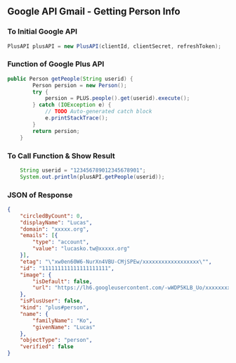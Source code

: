 Google API Gmail - Getting Person Info
----------------
### To Initial Google API
```JAVA
PlusAPI plusAPI = new PlusAPI(clientId, clientSecret, refreshToken);
```

### Function of Google Plus API
```JAVA
public Person getPeople(String userid) {
		Person persion = new Person();
		try {
			persion = PLUS.people().get(userid).execute();
		} catch (IOException e) {
			// TODO Auto-generated catch block
			e.printStackTrace();
		}
		return persion;
	}
```


### To Call Function & Show Result
``` JAVA
	String userid = "123456789012345678901";
	System.out.println(plusAPI.getPeople(userid));
```

### JSON of Response
```json
{
	"circledByCount": 0,
	"displayName": "Lucas",
	"domain": "xxxxx.org",
	"emails": [{
		"type": "account",
		"value": "lucasko.tw@xxxxx.org"
	}],
	"etag": "\"xw0en60W6-NurXn4VBU-CMjSPEw/xxxxxxxxxxxxxxxxxx\"",
	"id": "111111111111111111111",
	"image": {
		"isDefault": false,
		"url": "https://lh6.googleusercontent.com/-wWDP5KLB_Uo/xxxxxxxx/xxxxxxxxxx/1pzUYf0SYb4/photo.jpg?sz=50"
	},
	"isPlusUser": false,
	"kind": "plus#person",
	"name": {
		"familyName": "Ko",
		"givenName": "Lucas"
	},
	"objectType": "person",
	"verified": false
}

```